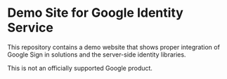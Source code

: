 # Demo Site for Google Identity Service

This repository contains a demo website that shows proper integration of
Google Sign in solutions and the server-side identity libraries.

This is not an officially supported Google product.
